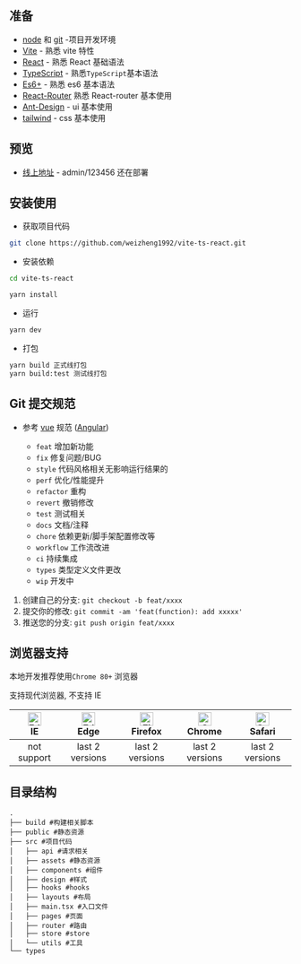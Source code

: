 <!--
 * @Author: weizheng
 * @Date: 2021-06-25 15:30:07
 * @LastEditors: weizheng
 * @LastEditTime: 2021-07-08 14:46:38
-->

## 准备

- [node](http://nodejs.org/) 和 [git](https://git-scm.com/) -项目开发环境
- [Vite](https://vitejs.dev/) - 熟悉 vite 特性
- [React](https://reactjs.bootcss.com/docs/hooks-intro.html) - 熟悉 React 基础语法
- [TypeScript](https://www.typescriptlang.org/) - 熟悉`TypeScript`基本语法
- [Es6+](http://es6.ruanyifeng.com/) - 熟悉 es6 基本语法
- [React-Router](https://github.com/ReactTraining/react-router/blob/dev/docs/api-reference.md) 熟悉 React-router 基本使用
- [Ant-Design](https://ant.design/components/overview-cn/) - ui 基本使用
- [tailwind](https://www.tailwindcss.cn/) - css 基本使用

## 预览

- [线上地址](http://8.142.136.225/) - admin/123456 还在部署

## 安装使用

- 获取项目代码

```bash
git clone https://github.com/weizheng1992/vite-ts-react.git
```

- 安装依赖

```bash
cd vite-ts-react

yarn install

```

- 运行

```bash
yarn dev
```

- 打包

```bash
yarn build 正式线打包
yarn build:test 测试线打包
```

## Git 提交规范

- 参考 [vue](https://github.com/vuejs/vue/blob/dev/.github/COMMIT_CONVENTION.md) 规范 ([Angular](https://github.com/conventional-changelog/conventional-changelog/tree/master/packages/conventional-changelog-angular))

  - `feat` 增加新功能
  - `fix` 修复问题/BUG
  - `style` 代码风格相关无影响运行结果的
  - `perf` 优化/性能提升
  - `refactor` 重构
  - `revert` 撤销修改
  - `test` 测试相关
  - `docs` 文档/注释
  - `chore` 依赖更新/脚手架配置修改等
  - `workflow` 工作流改进
  - `ci` 持续集成
  - `types` 类型定义文件更改
  - `wip` 开发中

1. 创建自己的分支: `git checkout -b feat/xxxx`
2. 提交你的修改: `git commit -am 'feat(function): add xxxxx'`
3. 推送您的分支: `git push origin feat/xxxx`

## 浏览器支持

本地开发推荐使用`Chrome 80+` 浏览器

支持现代浏览器, 不支持 IE

| [<img src="https://raw.githubusercontent.com/alrra/browser-logos/master/src/edge/edge_48x48.png" alt=" Edge" width="24px" height="24px" />](http://godban.github.io/browsers-support-badges/)</br>IE | [<img src="https://raw.githubusercontent.com/alrra/browser-logos/master/src/edge/edge_48x48.png" alt=" Edge" width="24px" height="24px" />](http://godban.github.io/browsers-support-badges/)</br>Edge | [<img src="https://raw.githubusercontent.com/alrra/browser-logos/master/src/firefox/firefox_48x48.png" alt="Firefox" width="24px" height="24px" />](http://godban.github.io/browsers-support-badges/)</br>Firefox | [<img src="https://raw.githubusercontent.com/alrra/browser-logos/master/src/chrome/chrome_48x48.png" alt="Chrome" width="24px" height="24px" />](http://godban.github.io/browsers-support-badges/)</br>Chrome | [<img src="https://raw.githubusercontent.com/alrra/browser-logos/master/src/safari/safari_48x48.png" alt="Safari" width="24px" height="24px" />](http://godban.github.io/browsers-support-badges/)</br>Safari |
| :-: | :-: | :-: | :-: | :-: |
| not support | last 2 versions | last 2 versions | last 2 versions | last 2 versions |

## 目录结构

```
.
├── build #构建相关脚本
├── public #静态资源
├── src #项目代码
│   ├── api #请求相关
│   ├── assets #静态资源
│   ├── components #组件
│   ├── design #样式
│   ├── hooks #hooks
│   ├── layouts #布局
│   ├── main.tsx #入口文件
│   ├── pages #页面
│   ├── router #路由
│   ├── store #store
│   └── utils #工具
└── types
```
